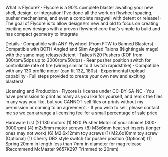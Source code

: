 What is Flycore?
· Flycore is a 90% complete blaster awaiting your
new shell, design, or integration! I’ve done all
the work on flywheel spacing, pusher
mechanisms, and even a complete magwell with
detent or release!
· The goal of Flycore is to allow designers new
and old to focus on creating exciting new
designs with a proven flywheel core that’s
simple to build and has compact geometry to
integrate

Details
· Compatible with ANY Flywheel (From FTW to
Banned Blasters)
· Compatible with BOTH Angled and Slim Angled
Talons (Nightingale mags) with the same mag
release/detent
· Takes N20 Pushers (ROF from 300rpm/5dps up
to 3000rpm/50dps)
· Rear pusher position switch for controllable rate
of fire (wiring similar to 3 switch rapidstrike)
· Compatible with any 130 profile motor (can fit
132, 180s)
· Experimental topload capability
· Full steps provided to create your own new and
exciting blasters!

Licensing and
Production
· Flycore is license under CC-BY-SA-NC
· You have permission to print as many as you
like for yourself, and remix the files in any way
you like, but you CANNOT sell files or prints
without my permission or coming to an
agreement.
· If you wish to sell, please contact me so we can
arrange a licensing fee for a small percentage of
sale price

Hardware List
(2) 130 motors
(1) N20 Pusher Motor of your choice! (300-
3000rpm)
(4) m2x5mm motor screws
(8) M3x6mm heat set inserts (longer ones may
not work)
(6) M2.6x12mm toy screws
(1) M2.6x10mm toy screw (Optional)
(1) Cherry DB2 style switch for pusher position
(Optional)
(1) Spring 20mm in length less than 7mm in
diameter for mag release (Recommend
McMaster 9657K297 Trimmed to 20mm)
